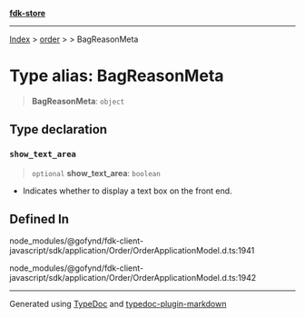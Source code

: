 [**fdk-store**](../../../README.md)
***

[Index](../../../API.md) > [order](../../README.md) > [<internal>](../README.md) > BagReasonMeta

# Type alias: BagReasonMeta

> **BagReasonMeta**: `object`

## Type declaration

### `show_text_area`

> `optional` **show\_text\_area**: `boolean`

- Indicates whether to display a text
box on the front end.

## Defined In

node\_modules/@gofynd/fdk-client-javascript/sdk/application/Order/OrderApplicationModel.d.ts:1941

node\_modules/@gofynd/fdk-client-javascript/sdk/application/Order/OrderApplicationModel.d.ts:1942

***
Generated using [TypeDoc](https://typedoc.org/) and [typedoc-plugin-markdown](https://www.npmjs.com/package/typedoc-plugin-markdown)
